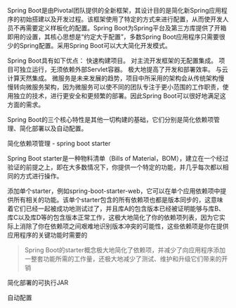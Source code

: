 Spring Boot是由Pivotal团队提供的全新框架，其设计目的是简化新Spring应用程序的初始搭建以及开发过程。该框架使用了特定的方式来进行配置，从而使开发人员不再需要定义样板化的配置。Spring Boot为Spring平台及第三方库提供了开箱即用的设置，其核心思想是“约定大于配置”，多数Spring Boot应用程序只需要很少的Spring配置。采用Spring Boot可以大大简化开发模式。



Spring Boot具有如下优点：
快速构建项目。
对主流开发框架的无配置集成。
项目可独立运行，无须依赖外部Servlet容器。
极大地提高了开发和部署效率。
与云计算天然集成。
微服务是未来发展的趋势，项目中所采用的架构会从传统架构慢慢转向微服务架构，因为微服务可以使不同的团队专注于更小范围的工作职责，使用独立的技术，进行更安全和更频繁的部署。因此Spring Boot可以很好地满足这方面的需求。





Spring Boot的三个核心特性是其他一切构建的基础，它们分别是简化依赖项管理、简化部署以及自动配置。



简化依赖项管理 - spring boot starter

Spring Boot starter是一种物料清单（Bills of Material，BOM），建立在一个经过验证的前提之上，即在大多数情况下，你提供一个特定的功能，并几乎每次都以相同的方式进行操作。

添加单个starter，例如spring-boot-starter-web，它可以在单个应用依赖项中提供所有相关的功能。该单个starter包含的所有依赖项也都是版本同步的，这意味着它们已经一起被成功地测试过了，并且库A的包含版本已经被证明能够与库B、库C以及库D等的包含版本正常工作，这极大地简化了你的依赖项列表，因为它实际上消除了你在依赖项之间艰难地识别版本冲突的可能性，这些依赖项是你在提供应用程序的关键功能时需要的

> Spring Boot的starter概念极大地简化了依赖项，并减少了向应用程序添加一整套功能所需的工作量，还极大地减少了测试、维护和升级它们带来的开销



简化部署的可执行JAR



自动配置